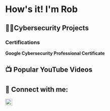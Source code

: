 <h1>How's it! I'm Rob</h1>

<h2> 👨‍💻Cybersecurity Projects</h2>

<h3> Certifications</h3>
<b>Google Cybersecurity Professional Certificate</b>

<h2>📺 Popular YouTube Videos</h2>

<h2> 🤳 Connect with me:</h2>

[<img align="left" alt="robert-keingati-a94b9115| LinkedIn" width="22px" src="https://cdn.jsdelivr.net/npm/simple-icons@v3/icons/linkedin.svg" />][linkedin]

[linkedin]: www.linkedin.com/in/robert-keingati-a94b9115

<!--

**rkeingati/rkeingati** is a ✨ _special_ ✨ repository because its `README.md` (this file) appears on your GitHub profile.

Here are some ideas to get you started:

- 🔭 I’m currently working on my cybersecurity career
- 🌱 I’m currently learning Microsoft Azure Security Engineer Associate Certification (AZ-500)
- 👯 I’m looking to collaborate on projects.
- 🤔 I’m looking for help with coding. 
- 💬 Ask me about ...
- 📫 How to reach me: linkedin
- ⚡ Fun fact: I'm a creative and a tech enthusiast
-->
